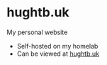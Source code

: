 # hughtb.uk

My personal website
- Self-hosted on my homelab
- Can be viewed at [hughtb.uk](https://hughtb.uk)